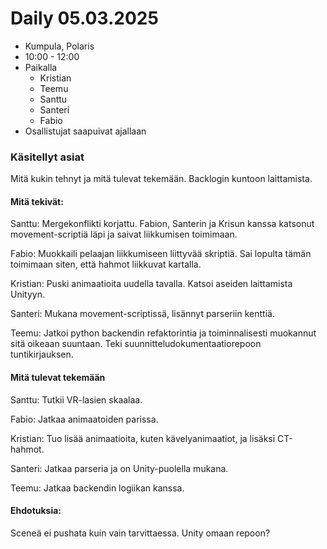 # Daily 05.03.2025

- Kumpula, Polaris
- 10:00 - 12:00  
- Paikalla
    - Kristian
    - Teemu
    - Santtu
    - Santeri
    - Fabio
- Osallistujat saapuivat ajallaan

### Käsitellyt asiat

Mitä kukin tehnyt ja mitä tulevat tekemään. Backlogin kuntoon laittamista.

#### Mitä tekivät:

Santtu: Mergekonflikti korjattu. Fabion, Santerin ja Krisun kanssa katsonut movement-scriptiä läpi ja saivat liikkumisen toimimaan. 

Fabio: Muokkaili pelaajan liikkumiseen liittyvää skriptiä. Sai lopulta tämän toimimaan siten, että hahmot liikkuvat kartalla.

Kristian: Puski animaatioita uudella tavalla. Katsoi aseiden laittamista Unityyn.

Santeri: Mukana movement-scriptissä, lisännyt parseriin kenttiä.

Teemu: Jatkoi python backendin refaktorintia ja toiminnalisesti muokannut sitä oikeaan suuntaan. Teki suunnitteludokumentaatiorepoon tuntikirjauksen. 

#### Mitä tulevat tekemään


Santtu: Tutkii VR-lasien skaalaa. 

Fabio: Jatkaa animaatoiden parissa. 

Kristian: Tuo lisää animaatioita, kuten kävelyanimaatiot, ja lisäksi CT-hahmot.

Santeri: Jatkaa parseria ja on Unity-puolella mukana.

Teemu: Jatkaa backendin logiikan kanssa.

#### Ehdotuksia:

Sceneä ei pushata kuin vain tarvittaessa.  Unity omaan repoon?
